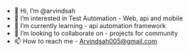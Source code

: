 - 👋 Hi, I’m @arvindsah
- 👀 I’m interested in Test Automation - Web, api and mobile 
- 🌱 I’m currently learning - api automation framework
- 💞️ I’m looking to collaborate on - projects for community
- 📫 How to reach me - Arvindsah005@gmail.com

<!---
arvindsah/arvindsah is a ✨ special ✨ repository because its `README.md` (this file) appears on your GitHub profile.
You can click the Preview link to take a look at your changes.
--->
